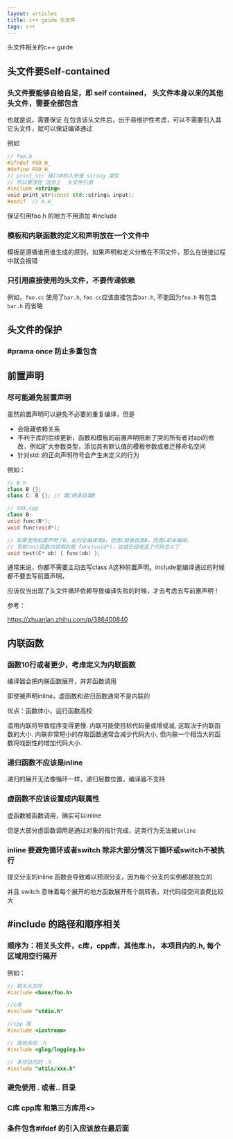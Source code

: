 ```yaml
---
layout: articles
title: c++ guide 头文件
tags: c++
---
```


头文件相关的c++ guide 

## 头文件要Self-contained 


### 头文件要能够自给自足，即 self contained， 头文件本身以来的其他头文件，需要全部包含

也就是说，需要保证 在包含该头文件后，出于易维护性考虑，可以不需要引入其它头文件，就可以保证编译通过

例如
```cpp
// foo.h
#ifndef FOO_H_
#define FOO_H_
// print_str 接口中的入参是 string 类型
// 所以要求在 这加上  头文件引用
#include <string>
void print_str(const std::string& input);
#endif  // A_H_
```

保证引用foo.h 的地方不用添加 #include <string>


### 模板和内联函数的定义和声明放在一个文件中

模板是遵循谁用谁生成的原则，如果声明和定义分散在不同文件，那么在链接过程中就会报错

### 只引用直接使用的头文件，不要传递依赖

例如，`foo.cc` 使用了`bar.h`, `foo.cc`应该直接包含`bar.h`, 不能因为`foo.h` 有包含`bar.h` 而省略

## 头文件的保护

### #prama once 防止多重包含

## 前置声明

### 尽可能避免前置声明

虽然前置声明可以避免不必要的重复编译，但是
- 会隐藏依赖关系
- 不利于库的后续更新，函数和模板的前置声明阻断了哭的所有者对api的修改，例如扩大参数类型，添加具有默认值的模板参数或者迁移命名空间
- 针对std::的正向声明符号会产生未定义的行为


例如：

```cpp
// B.h
class B {};
class C: B {}; // 类C继承自类B

// XXX.cpp
class B;
void func(B*);
void func(void*);

// 如果使用前置声明了B，此时会编译类B，但类C继承自类B，而类C却未编译。
// 导致test函数内调用的是 func(void*)，这就已经改变了代码含义了
void test(C* ob) { func(ob) };
```

通常来说，你都不需要主动去写class A这种前置声明。include能编译通过的时候都不要去写前置声明，

应该仅当出现了头文件循环依赖导致编译失败的时候，才去考虑去写前置声明！


参考：

https://zhuanlan.zhihu.com/p/386400840

## 内联函数

### 函数10行或者更少，考虑定义为内联函数

编译器会把内联函数展开，并非函数调用

即使被声明inline，虚函数和递归函数通常不是内联的

优点：函数体小，运行函数高校

滥用内联将导致程序变得更慢. 内联可能使目标代码量或增或减, 这取决于内联函数的大小. 内联非常短小的存取函数通常会减少代码大小, 但内联一个相当大的函数将戏剧性的增加代码大小.

### 递归函数不应该是inline

递归的展开无法像循环一样，递归层数位置，编译器不支持

### 虚函数不应该设置成内联属性

虚函数被函数调用，确实可以inline

但是大部分虚函数调用是通过对象的指针完成，这类行为无法被`inline` 

### inline 要避免循环或者switch 除非大部分情况下循环或switch不被执行

提交分支的inline 函数会导致难以预测分支，因为每个分支的实例都是独立的


并且 switch 意味着每个展开的地方函数展开有个跳转表，对代码段空间浪费比较大


## #include 的路径和顺序相关

### 顺序为：相关头文件，c库，cpp库，其他库.h， 本项目内的.h, 每个区域用空行隔开

例如：

```cpp
// 相关头文件
#include <base/foo.h>

//c库
#include "stdio.h"

//cpp 库
#include <iostream>

// 其他库的 .h
#include <glog/logging.h>

// 本项目内的 .h
#include "utils/xxx.h"
```

### 避免使用 . 或者.. 目录

### C库 cpp库 和第三方库用<>

### 条件包含#ifdef 的引入应该放在最后面
